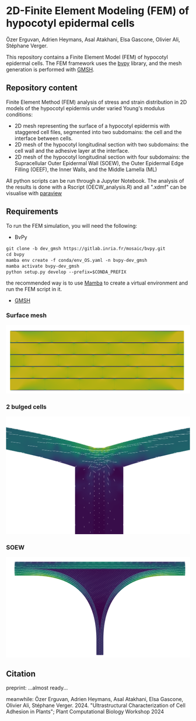 # 2D-Finite Element Modeling (FEM) of hypocotyl epidermal cells

Özer Erguvan, Adrien Heymans, Asal Atakhani, Elsa Gascone, Olivier Ali, Stéphane Verger.

This repository contains a Finite Element Model (FEM) of hypocotyl epidermal cells. The FEM framework uses the [bvpy](https://gitlab.inria.fr/mosaic/bvpy) library, and the mesh generation is performed with [GMSH](https://gmsh.info/).

## Repository content

Finite Element Method (FEM) analysis of stress and strain distribution in 2D models of the hypocotyl epidermis under varied Young's modulus conditions:

- 2D mesh representing the surface of a hypocotyl epidermis with staggered cell files, segmented into two subdomains: the cell and the interface between cells.
- 2D mesh of the hypocotyl longitudinal section with two subdomains: the cell wall and the adhesive layer at the interface.
- 2D mesh of the hypocotyl longitudinal section with four subdomains: the Supracellular Outer Epidermal Wall (SOEW), the Outer Epidermal Edge Filling (OEEF), the Inner Walls, and the Middle Lamella (ML)

All python scripts can be run through a Jupyter Notebook.
The analysis of the results is done with a Rscript (OECW_analysis.R) and all ".xdmf" can be visualise with [paraview](https://www.paraview.org/)  

## Requirements

To run the FEM simulation, you will need the following:

- BvPy

```{bash}
git clone -b dev_gmsh https://gitlab.inria.fr/mosaic/bvpy.git
cd bvpy
mamba env create -f conda/env_OS.yaml -n bvpy-dev_gmsh
mamba activate bvpy-dev_gmsh
python setup.py develop --prefix=$CONDA_PREFIX
```
the recommended way is to use [Mamba](https://mamba.readthedocs.io/en/latest/installation/mamba-installation.html) to create a virtual environment and run the FEM script in it.


- [GMSH](https://gmsh.info/#Download)

### Surface mesh

![Stress distribution on the epidermis surface if interfaces are stiffer than the cell domains](./img/surface.png)

### 2 bulged cells

![Stress distribution in the edge region of a longitudinal section of epidermal cells if interface is softer than the cell wall domains](./img/2buldgedcells.png)

### SOEW 

![Stress distribution in the edge region of a longitudinal section of epidermal cells if Outer Epidermal Edge Filling is softer than the other cell wall domains](./img/oeef.png)

## Citation

preprint: ...almost ready...

meanwhile: Özer Erguvan, Adrien Heymans, Asal Atakhani, Elsa Gascone, Olivier Ali, Stéphane Verger. 2024. "Ultrastructural Characterization of Cell Adhesion in Plants"; Plant Computational Biology Workshop 2024





